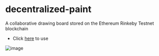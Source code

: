 # decentralized-paint
A collaborative drawing board stored on the Ethereum Rinkeby Testnet blockchain
- Click [here](https://dev-matthew.github.io/decentralized-paint/) to use

![image](https://user-images.githubusercontent.com/80741503/147512419-2d66fec5-7be7-44d8-bf04-76f44c615887.png)
